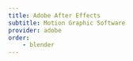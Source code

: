 ```yaml
---
title: Adobe After Effects
subtitle: Motion Graphic Software
provider: adobe
order: 
    - blender
---
```

